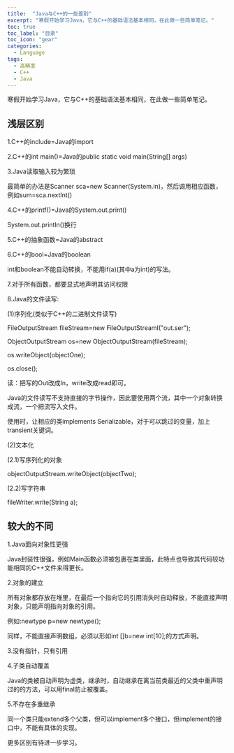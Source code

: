 ```yaml
---
title:  "Java与C++的一些差别"
excerpt: "寒假开始学习Java，它与C++的基础语法基本相同，在此做一些简单笔记。"
toc: true
toc_label: "目录"
toc_icon: "gear"
categories:
  - Language
tags:
  - 高精度
  - C++
  - Java
---
```


寒假开始学习Java，它与C++的基础语法基本相同，在此做一些简单笔记。

## 浅层区别

1.C++的include=Java的import


2.C++的int main()=Java的public static void main(String[] args)


3.Java读取输入较为繁琐

最简单的办法是Scanner sca=new Scanner(System.in)，然后调用相应函数，例如sum=sca.nextInt()


4.C++的printf()=Java的System.out.print()

System.out.println()换行


5.C++的抽象函数=Java的abstract


6.C++的bool=Java的boolean

int和boolean不能自动转换，不能用if(a)(其中a为int)的写法。


7.对于所有函数，都要显式地声明其访问权限


8.Java的文件读写:


(1)序列化(类似于C++的二进制文件读写)

FileOutputStream fileStream=new FileOutputStreamI("out.ser");

ObjectOutputStream os=new ObjectOutputStream(fileStream);

os.writeObject(objectOne);

os.close();

读：把写的Out改成In，write改成read即可。

Java的文件读写不支持直接的字节操作，因此要使用两个流，其中一个对象转换成流，一个把流写入文件。

使用时，让相应的类implements Serializable，对于可以跳过的变量，加上transient关键词。


(2)文本化

(2.1)写序列化的对象

objectOutputStream.writeObject(objectTwo);

(2.2)写字符串

fileWriter.write(String a);

## 较大的不同


1.Java面向对象性更强

Java封装性很强，例如Main函数必须被包裹在类里面，此特点也导致其代码较功能相同的C++文件来得更长。


2.对象的建立

所有对象都存放在堆里，在最后一个指向它的引用消失时自动释放，不能直接声明对象，只能声明指向对象的引用。

例如:newtype p=new newtype();

同样，不能直接声明数组，必须以形如int []b=new int[10];的方式声明。


3.没有指针，只有引用


4.子类自动覆盖

Java的类被自动声明为虚类，继承时，自动继承在离当前类最近的父类中重声明过的的方法，可以用final防止被覆盖。


5.不存在多重继承

同一个类只能extend多个父类，但可以implement多个接口，但implement的接口中，不能有具体的实现。

更多区别有待进一步学习。
